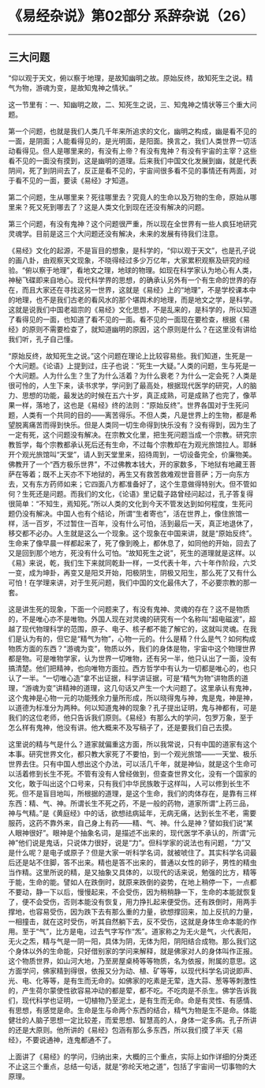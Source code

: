 # 《易经杂说》第02部分 系辞杂说（26）

------

## 三大问题

“仰以观于天文，俯以察于地理，是故知幽明之故。原始反终，故知死生之说。精气为物，游魂为变，是故知鬼神之情状。”

这一节里有：一、知幽明之故，二、知死生之说，三、知鬼神之情状等三个重大问题。

第一个问题，也就是我们人类几千年来所追求的文化，幽明之构成，幽是看不见的一面，是阴面；人能看得见的，是光明面，是阳面。换言之，我们人类世界一切活动看得见。但人是哪里来的，有没有上帝？有没有鬼神？有没有宇宙的主宰？这些看不见的一面没有摸到，这是幽明的道理。后来我们中国文化发展到幽，就是代表阴间，死了到阴间去了，反正是看不见的，宇宙间很多看不见的事情还有两面，对于看不见的一面，要读《易经》才知道。

第二个问题，生从哪里来？死往哪里去？究竟人的生命以及万物的生命，原始从哪里来？死又死到哪去了？这是人类文化到现在还没有解决的问题。

第三个问题，有没有鬼神？这个问题很严重，所以现在全世界有一些人疯狂地研究灵魂学。目前是这三个大问题还没有解决，未来的发展有待我们注意。

《易经》文化的起源，不是盲目的想象，是科学的，“仰以观于天文”，也是孔子说的画八卦，由观察天文现象，不晓得经过多少万亿年，大家累积观察及研究的经验。“俯以察于地理”，看地文之理，地球的物理。如现在科学家认为地心有人类，神秘飞碟即来自地心。现代科学界的思想，的确承认另外有一个有生命的世界的存在，而且大家还在寻找这另一世界，这就是《易经》上的“地理”，不是学校课本中的地理，也不是我们古老的看风水的那个堪舆术的地理，而是地文之学，是科学。这就是说我们中国老祖宗的《易经》文化思想，不是乱来的，是科学的，所以知道了看得见的一面，也知道了看不见的一面。看不见的一面现在要检查，根据《易经》的原则不需要检查了，就知道幽明的原因，这个原则是什么？在这里没有讲给我们听，孔子自己懂。

“原始反终，故知死生之说。”这个问题在理论上比较容易些。我们知道，生死是一个大问题。《论语》上提到过，庄子也说：“死生一大疑。”人类的问题，生与死是一个大问题。人为什么生？生了为什么活着？为什么衰老？为什么一定会死？人类是很可怜的，人生下来，读书求学，学问到了最高处，根据现代医学的研究，人的脑力、思想的功能，最发达的时候在五六十岁，真正成熟，可是成熟了也完了，像苹果一样，落地了，这也是《易经》终的法则：“原始反终”。世界各国对于生死问题，人类有一个共同的目的——离苦得乐。不但人类，凡是世界上的生物，都是希望脱离痛苦而得到快乐。但是人类同一切生命得到快乐没有？没有得到，因为生了一定有死，这个问题没有解决。在宗教文化里，把生死问题当成一个宗教。研究宗教哲学，每个宗教都承认死后还有生命，不过每个宗教却在为观光旅馆拉人。耶稣开个观光旅馆叫“天堂”，请人到天堂里来，招待周到，一切设备完全，价廉物美。佛教开了一个“西方极乐世界”，不过佛教本钱大，开的家数多，下地狱有地藏王菩萨在等着；既不上天亦不下地狱的，再生又有救苦救难观世音菩萨；万一向东方去，又有东方药师如来；它四面八方都准备好了，这个生意做得特别大。但不管如何？生死还是问题。而我们的文化，《论语》里记载子路曾经问起过，孔子答复得很简单：“不知生，焉知死。”所以人类的文化到今天不管发达到如何程度，生死问题仍没有解决。中国人也有个结论，所谓“生者寄也”，活在世界上，像住旅馆一样，活一百岁，不过暂住一百年，没有什么可怕，活到最后一天，真正地退休了，移交都不必办。人生就是这么一个现象。这个现象在中国来讲，就是“原始反终”。生命来了像早晨一样都起来了，死了像到晚上，都休息了，如同他的开始，回去了又是回到那个地方，死没有什么可怕。“故知死生之说”，死生的道理就是这样。以《易》来说，乾，我们生下来就同乾卦一样，一爻代表十年，六十年作阶段，六爻一变，成为坤卦，再变又是阳爻开始，阳极阴生，阴极又阳生，那么死了又有什么可怕！在学理来讲，对于生死问题，我们中国的文化最伟大了，不必要宗教的那一套。

这是讲生死的现象，下面一个问题来了，有没有鬼神、灵魂的存在？这不是物质的，不是唯心亦不是唯物。外国人现在对灵魂的研究有一个名称叫“超电磁波”，超越了现代物理科学的范围，原子、电子、核子都不能了解它的，这就叫灵魂。在我们是认为有的，但它是“精气为物”，心物一元的。什么是精？什么是气？如何构成物质方面的东西？“游魂为变”，物质以外，我们的身体是物，宇宙中这个物理世界都是物。可是唯物学家，认为世界一切唯物，还有另一半，他只认出了一面，没有搞清楚。他们把精神，也向唯物方面拉。西方哲学中有认为一切都是唯心的，也只认了一半。“一切唯心造”拿不出证据，科学讲证据，可是“精气为物”讲物质的道理，“游魂为变”讲精神的道理，这几句话又产生一个大问题了。这里承认有鬼神，这个鬼神是心物一元的功能残余力量所形成，所以晓得鬼与神，鬼是鬼，神是神，以道德为标准分为两种。何以知道鬼神的现象？孔子提出证明，鬼与神都有，可是我们的这位老师，他只告诉我们原则。《易经》有那么大的学问，包罗万象，至于怎么样有鬼神，他没有讲。他大概来不及写稿子了，还是要我们自己去摸。

这里说的精与气是什么？道家就偏重这方面，所以我常说，只有中国的道家有这个本事。研究世界文化，都只教大家死了不要怕，到一个观光旅馆——一天堂、极乐世界去住。只有中国人想出这个办法，可以活几千年，就是神仙，就是这个生命可以活着修到长生不死。不管有没有人曾经做到，但查查世界文化，没有一个国家的文化，敢于叫出这个口号来，只有我们中华民族敢于这样叫，人可以修到长生不死。但不是盲目地叫，所根据的道理，是这个生命，我们的肉体存在，是靠有三样东西：精、气、神。所谓长生不死之药，不是一般的药物，道家所谓“上药三品，神与气精。”是《黄庭经》中的话，欲想祛病延年，无病无痛，达到长生不老，需要服药，这药不靠外来，自己身上有药——精、气、神。什么是神？譬如我们说“某人眼神很好”。眼神是个抽象名词，是描述不出来的，现代医学不承认的，所谓“元神”他们说是鬼话，只说体力很好，说是“力”。但科学家的说法也有问题，“力”又是什么呢？是电子或原子？但是大家一听科学名词，就被唬住了。其实科学名词最后还是站不住脚，答不出来。精也是答不出来的，普通以女性的卵子，男性的精虫当作精。这里所说的精，是又抽象又具体的，以现代的话来说，勉强的比方，精等于能，生命的能。譬如人在跌倒时，就原来跌倒的姿势，在地上稍停一下，一点都不要动，静一下以后，慢慢起来，不会受伤，因为稍稍静一下，生命的本能就恢复了，便不会受伤，否则本能没有恢复，用力挣扎起来便受伤。还有跌倒时，用两手撑地，也容易受伤，因为跌下去有那么重的力量，欲想撑回来，加上反抗的力量，一相撞击，就在这时受伤，听其自然躺下去，反不受伤，这就是身体生命本能的作用。至于“气”，比方是电，过去气字写作“炁”。道家称之为无火是气，火代表阳，无火之炁，精与气是一阴一阳，具体为阴，无体为阳，阴阳结合成物。那么我们这个身体以外的生命能，只好借别家的学问来解释，就是佛家对人的身体叫作正报。这个物质世界，如山河大地，乃至房屋桌椅等等物质，名为依报，附属的意思。这方面学问，佛家精到得很，依报又分为动、植、矿等等，以现代科学名词说即声、光、电、化等等，是有生而无命的。如佛家的吃素是无荤，连大蒜、葱等等刺激性的，产生荷尔蒙使性欲容易冲动的都是荤，都不吃。不吃肉是不杀生。佛学告诉我们，现代科学也证明，一切植物乃至泥土，是有生而无命。命是有灵性、有感情、有思想，有感觉是命。生命是生与命两个东西的结合，精气为物是生不是命。体能健壮的人脑子思想一定比较差，而爱思想、智慧高的人，身体一定多病。孔子所讲的还是大原则。他所讲的《易经》包涵有那么多东西，所以我们摸了半天《易经》，不要说通神，连鬼都通不了。

上面讲了《易经》的学问，归纳出来，大概的三个重点，实际上如作详细的分类还不止这三个重点，总结一句话，就是“弥纶天地之道”，包括了宇宙间一切事物的大原理。